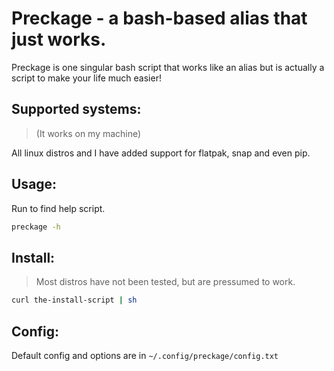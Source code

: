 # Preckage - a bash-based alias that just works.

Preckage is one singular bash script that works like an alias but is actually a script to make your life much easier! 

## Supported systems:
> (It works on my machine)

All linux distros and I have added support for flatpak, snap and even pip.

## Usage:

Run to find help script.
```bash
preckage -h
```

## Install:
> Most distros have not been tested, but are pressumed to work.

```bash
curl the-install-script | sh
```

## Config:

Default config and options are in `~/.config/preckage/config.txt`

